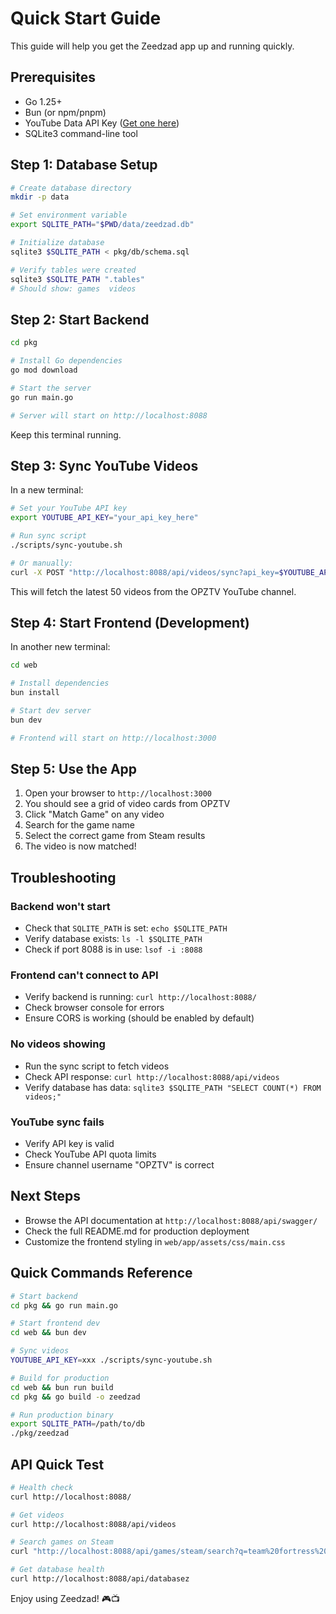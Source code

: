 # Quick Start Guide

This guide will help you get the Zeedzad app up and running quickly.

## Prerequisites

- Go 1.25+
- Bun (or npm/pnpm)
- YouTube Data API Key ([Get one here](https://console.cloud.google.com/apis/credentials))
- SQLite3 command-line tool

## Step 1: Database Setup

```bash
# Create database directory
mkdir -p data

# Set environment variable
export SQLITE_PATH="$PWD/data/zeedzad.db"

# Initialize database
sqlite3 $SQLITE_PATH < pkg/db/schema.sql

# Verify tables were created
sqlite3 $SQLITE_PATH ".tables"
# Should show: games  videos
```

## Step 2: Start Backend

```bash
cd pkg

# Install Go dependencies
go mod download

# Start the server
go run main.go

# Server will start on http://localhost:8088
```

Keep this terminal running.

## Step 3: Sync YouTube Videos

In a new terminal:

```bash
# Set your YouTube API key
export YOUTUBE_API_KEY="your_api_key_here"

# Run sync script
./scripts/sync-youtube.sh

# Or manually:
curl -X POST "http://localhost:8088/api/videos/sync?api_key=$YOUTUBE_API_KEY&max_results=50"
```

This will fetch the latest 50 videos from the OPZTV YouTube channel.

## Step 4: Start Frontend (Development)

In another new terminal:

```bash
cd web

# Install dependencies
bun install

# Start dev server
bun dev

# Frontend will start on http://localhost:3000
```

## Step 5: Use the App

1. Open your browser to `http://localhost:3000`
2. You should see a grid of video cards from OPZTV
3. Click "Match Game" on any video
4. Search for the game name
5. Select the correct game from Steam results
6. The video is now matched!

## Troubleshooting

### Backend won't start
- Check that `SQLITE_PATH` is set: `echo $SQLITE_PATH`
- Verify database exists: `ls -l $SQLITE_PATH`
- Check if port 8088 is in use: `lsof -i :8088`

### Frontend can't connect to API
- Verify backend is running: `curl http://localhost:8088/`
- Check browser console for errors
- Ensure CORS is working (should be enabled by default)

### No videos showing
- Run the sync script to fetch videos
- Check API response: `curl http://localhost:8088/api/videos`
- Verify database has data: `sqlite3 $SQLITE_PATH "SELECT COUNT(*) FROM videos;"`

### YouTube sync fails
- Verify API key is valid
- Check YouTube API quota limits
- Ensure channel username "OPZTV" is correct

## Next Steps

- Browse the API documentation at `http://localhost:8088/api/swagger/`
- Check the full README.md for production deployment
- Customize the frontend styling in `web/app/assets/css/main.css`

## Quick Commands Reference

```bash
# Start backend
cd pkg && go run main.go

# Start frontend dev
cd web && bun dev

# Sync videos
YOUTUBE_API_KEY=xxx ./scripts/sync-youtube.sh

# Build for production
cd web && bun run build
cd pkg && go build -o zeedzad

# Run production binary
export SQLITE_PATH=/path/to/db
./pkg/zeedzad
```

## API Quick Test

```bash
# Health check
curl http://localhost:8088/

# Get videos
curl http://localhost:8088/api/videos

# Search games on Steam
curl "http://localhost:8088/api/games/steam/search?q=team%20fortress%202"

# Get database health
curl http://localhost:8088/api/databasez
```

Enjoy using Zeedzad! 🎮📺
